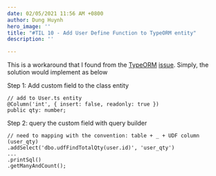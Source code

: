 ```yaml
---
date: 02/05/2021 11:56 AM +0800
author: Dung Huynh
hero_image: ''
title: "#TIL 10 - Add User Define Function to TypeORM entity"
description: ''

---
```

This is a workaround that I found from the [TypeORM](https://typeorm.io/#/) [issue](https://github.com/typeorm/typeorm/issues/1822#issuecomment-573492291). Simply, the solution would implement as below

Step 1: Add custom field to the class entity

    // add to User.ts entity
    @Column('int', { insert: false, readonly: true })
    public qty: number;

Step 2: query the custom field with query builder

    // need to mapping with the convention: table + _ + UDF column (user_qty)
    .addSelect('dbo.udfFindTotalQty(user.id)', 'user_qty')
    ...
    .printSql()
    .getManyAndCount();